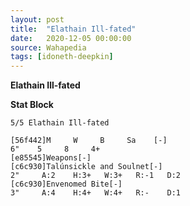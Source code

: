 ```yaml
---
layout: post
title:  "Elathain Ill-fated"
date:   2020-12-05 00:00:00
source: Wahapedia
tags: [idoneth-deepkin]
---
```


**Elathain Ill-fated**

**Stat Block**
```
5/5 Elathain Ill-fated
```

```
[56f442]M     W     B     Sa    [-]
6"    5     8     4+    
[e85545]Weapons[-]
[c6c930]Talúnsickle and Soulnet[-]
2"     A:2    H:3+   W:3+   R:-1   D:2   
[c6c930]Envenomed Bite[-]
3"     A:4    H:4+   W:4+   R:-    D:1   
```
    